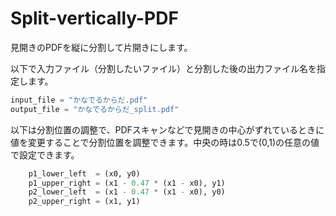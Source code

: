 # Split-vertically-PDF

見開きのPDFを縦に分割して片開きにします。

以下で入力ファイル（分割したいファイル）と分割した後の出力ファイル名を指定します。
```Python
input_file = "かなでるからだ.pdf"  
output_file = "かなでるからだ_split.pdf"  
```

以下は分割位置の調整で、PDFスキャンなどで見開きの中心がずれているときに値を変更することで分割位置を調整できます。中央の時は0.5で(0,1)の任意の値で設定できます。
```Python
    p1_lower_left  = (x0, y0)
    p1_upper_right = (x1 - 0.47 * (x1 - x0), y1)
    p2_lower_left  = (x1 - 0.47 * (x1 - x0), y0)
    p2_upper_right = (x1, y1)
```
